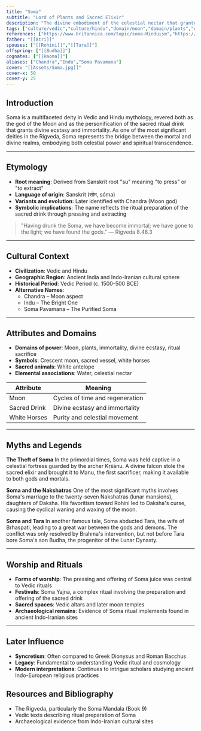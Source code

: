 ```yaml
---
title: "Soma"
subtitle: "Lord of Plants and Sacred Elixir"
description: "The divine embodiment of the celestial nectar that granted immortality to the gods"
tags: ["culture/vedic","culture/hindu","domain/moon","domain/plants","domain/immortality","domain/ritual","trait/male","trait/deity"]
references: ["https://www.britannica.com/topic/soma-Hinduism","https://www.worldhistory.org/Soma/","https://www.ancient-origins.net/myths-legends/secret-substance-soma-bringing-human-beings-closer-gods-005943"]
father: "[[Atri]]"
spouses: ["[[Rohini]]","[[Tara]]"]
offspring: ["[[Budha]]"]
cognates: ["[[Haoma]]"]
aliases: ["Chandra","Indu","Soma Pavamana"]
cover: "[[Assets/Soma.jpg]]"
cover-x: 50
cover-y: 25
---
```

## Introduction
Soma is a multifaceted deity in Vedic and Hindu mythology, revered both as the god of the Moon and as the personification of the sacred ritual drink that grants divine ecstasy and immortality. As one of the most significant deities in the Rigveda, Soma represents the bridge between the mortal and divine realms, embodying both celestial power and spiritual transcendence.

---

## Etymology

- **Root meaning**: Derived from Sanskrit root "su" meaning "to press" or "to extract"
- **Language of origin**: Sanskrit (सोम, sóma)
- **Variants and evolution**: Later identified with Chandra (Moon god)
- **Symbolic implications**: The name reflects the ritual preparation of the sacred drink through pressing and extracting

> "Having drunk the Soma, we have become immortal; we have gone to the light; we have found the gods."
> — Rigveda 8.48.3

---

## Cultural Context

- **Civilization**: Vedic and Hindu
- **Geographic Region**: Ancient India and Indo-Iranian cultural sphere
- **Historical Period**: Vedic Period (c. 1500-500 BCE)
- **Alternative Names**:
  - Chandra – Moon aspect
  - Indu – The Bright One
  - Soma Pavamana – The Purified Soma

---

## Attributes and Domains

- **Domains of power**: Moon, plants, immortality, divine ecstasy, ritual sacrifice
- **Symbols**: Crescent moon, sacred vessel, white horses
- **Sacred animals**: White antelope
- **Elemental associations**: Water, celestial nectar

| Attribute | Meaning |
|-----------|----------|
| Moon | Cycles of time and regeneration |
| Sacred Drink | Divine ecstasy and immortality |
| White Horses | Purity and celestial movement |

---

## Myths and Legends

**The Theft of Soma**
In the primordial times, Soma was held captive in a celestial fortress guarded by the archer Kṛśānu. A divine falcon stole the sacred elixir and brought it to Manu, the first sacrificer, making it available to both gods and mortals.

**Soma and the Nakshatras**
One of the most significant myths involves Soma's marriage to the twenty-seven Nakshatras (lunar mansions), daughters of Daksha. His favoritism toward Rohini led to Daksha's curse, causing the cyclical waning and waxing of the moon.

**Soma and Tara**
In another famous tale, Soma abducted Tara, the wife of Brhaspati, leading to a great war between the gods and demons. The conflict was only resolved by Brahma's intervention, but not before Tara bore Soma's son Budha, the progenitor of the Lunar Dynasty.

---

## Worship and Rituals

- **Forms of worship**: The pressing and offering of Soma juice was central to Vedic rituals
- **Festivals**: Soma Yajna, a complex ritual involving the preparation and offering of the sacred drink
- **Sacred spaces**: Vedic altars and later moon temples
- **Archaeological remains**: Evidence of Soma ritual implements found in ancient Indo-Iranian sites

---

## Later Influence

- **Syncretism**: Often compared to Greek Dionysus and Roman Bacchus
- **Legacy**: Fundamental to understanding Vedic ritual and cosmology
- **Modern interpretations**: Continues to intrigue scholars studying ancient Indo-European religious practices

## Resources and Bibliography

- The Rigveda, particularly the Soma Mandala (Book 9)
- Vedic texts describing ritual preparation of Soma
- Archaeological evidence from Indo-Iranian cultural sites